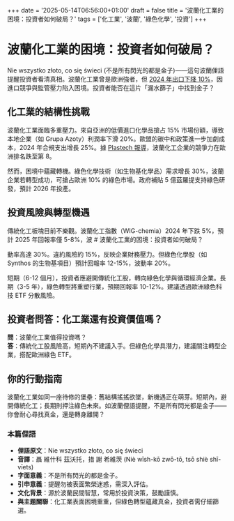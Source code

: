 +++
date = '2025-05-14T06:56:00+01:00'
draft = false
title = '波蘭化工業的困境：投資者如何破局？'
tags = ['化工業', '波蘭', '綠色化學', '投資']
+++

# 波蘭化工業的困境：投資者如何破局？

Nie wszystko złoto, co się świeci (不是所有閃光的都是金子)——這句波蘭俚語提醒投資者看清真相。波蘭化工業曾是歐洲強者，但 [2024 年出口下降 10%](https://www.wnp.pl/przemysl/w-tej-branzy-niemal-wszystkie-europejskie-firmy-maja-problem-nasz-rynek-jest-jak-durszlak,943543.html)，因進口競爭與監管壓力陷入困境。投資者能否在這片「漏水篩子」中找到金子？

## 化工業的結構性挑戰

波蘭化工業面臨多重壓力。來自亞洲的低價進口化學品搶占 15% 市場份額，導致本地企業（如 Grupa Azoty）利潤率下滑 20%。歐盟的碳中和政策進一步加劇成本，2024 年合規支出增長 25%。據 [Plastech 報導](https://www.plastech.pl/wiadomosci/Jak-skutecznie-walczyc-o-przewage-sektora-chemicznego-20620)，波蘭化工企業的競爭力在歐洲排名跌至第 8。

然而，困境中蘊藏轉機。綠色化學技術（如生物基化學品）需求增長 30%，波蘭企業若轉型成功，可搶占歐洲 10% 的綠色市場。政府補貼 5 億茲羅提支持綠色研發，預計 2026 年投產。

## 投資風險與轉型機遇

傳統化工板塊目前不樂觀。波蘭化工指數（WIG-chemia）2024 年下跌 5%，預計 2025 年回報率僅 5-8%，波 # 波蘭化工業的困境：投資者如何破局？

動率高達 30%。違約風險約 15%，反映企業財務壓力。但綠色化學股（如 Synthos 的生物基項目）預計回報率 12-15%，波動率 20%。

短期（6-12 個月），投資者應避開傳統化工股，轉向綠色化學與循環經濟企業。長期（3-5 年），綠色轉型將重塑行業，預期回報率 10-12%。建議透過歐洲綠色科技 ETF 分散風險。

## 投資者問答：化工業還有投資價值嗎？

**問**：波蘭化工業值得投資嗎？  
**答**：傳統化工股風險高，短期內不建議入手。但綠色化學具潛力，建議關注轉型企業，搭配歐洲綠色 ETF。

## 你的行動指南

波蘭化工業如同一座待修的堡壘：舊結構搖搖欲墜，新機遇正在萌芽。短期內，避開傳統化工；長期則押注綠色未來。如波蘭俚語提醒，不是所有閃光都是金子——你會耐心尋找真金，還是轉身離開？

### 本篇俚語

- **俚語原文**：Nie wszystko złoto, co się świeci  
- **音譯**：聶 維什科 茲沃托，措 謝 希維茨 (Niè wīsh-kō zwō-tō, tsō shiè shī-vīets)  
- **字面意義**：不是所有閃光的都是金子。  
- **引申意義**：提醒勿被表面繁榮迷惑，需深入評估。  
- **文化背景**：源於波蘭民間智慧，常用於投資決策，鼓勵謹慎。  
- **與主題關聯**：化工業表面困境重重，但綠色轉型蘊藏真金，投資者需仔細篩選。
